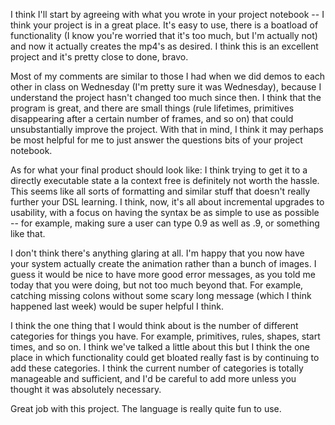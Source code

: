I think I'll start by agreeing with what you wrote in your project notebook -- I think your project is in a great place. It's easy to use, there is a boatload of functionality (I know you're worried that it's too much, but I'm actually not) and now it actually creates the mp4's as desired. I think this is an excellent project and it's pretty close to done, bravo.

Most of my comments are similar to those I had when we did demos to each other in class on Wednesday (I'm pretty sure it was Wednesday), because I understand the project hasn't changed too much since then. I think that the program is great, and there are small things (rule lifetimes, primitives disappearing after a certain number of frames, and so on) that could unsubstantially improve the project. With that in mind, I think it may perhaps be most helpful for me to just answer the questions bits of your project notebook.

As for what your final product should look like: I think trying to get it to a directly executable state a la context free is definitely not worth the hassle. This seems like all sorts of formatting and similar stuff that doesn't really further your DSL learning. I think, now, it's all about incremental upgrades to usability, with a focus on having the syntax be as simple to use as possible -- for example, making sure a user can type 0.9 as well as .9, or something like that.

I don't think there's anything glaring at all. I'm happy that you now have your system actually create the animation rather than a bunch of images. I guess it would be nice to have more good error messages, as you told me today that you were doing, but not too much beyond that. For example, catching missing colons without some scary long message (which I think happened last week) would be super helpful I think.

I think the one thing that I would think about is the number of different categories for things you have. For example, primitives, rules, shapes, start times, and so on. I think we've talked a little about this but I think the one place in which functionality could get bloated really fast is by continuing to add these categories. I think the current number of categories is totally manageable and sufficient, and I'd be careful to add more unless you thought it was absolutely necessary.

Great job with this project. The language is really quite fun to use.